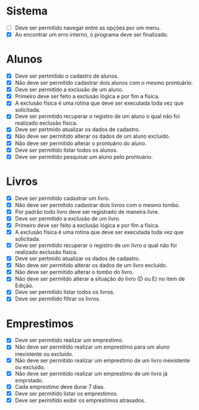 # Sistema
   - [ ] Deve ser permitido navegar entre as opções por um menu.
   - [X] Ao encontrar um erro interno, o programa deve ser finalizado.

# Alunos
   - [X] Deve ser pertmitido o cadastro de alunos.
   - [X] Não deve ser permitido cadastrar dois alunos com o mesmo prontuário.
   - [X] Deve ser permitido a exclusão de um aluno.
   - [X] Primeiro deve ser feito a exclusão lógica e por fim a física.
   - [X] A exclusão física é uma rotina que deve ser executada toda vez que solicitada.
   - [X] Deve ser permitido recuperar o registro de um aluno o qual não foi realizado exclusão fisica.
   - [X] Deve ser pertmido atualizar os dados de cadastro.
   - [X] Não deve ser permitido alterar os dados de um aluno excluído.
   - [X] Não deve ser permitido alterar o prontuário do aluno.
   - [X] Deve ser permitido listar todos os alunos.
   - [X] Deve ser permitido pesquisar um aluno pelo prontuário.
   
# Livros
   - [X] Deve ser permitido cadastrar um livro.
   - [X] Não deve ser permitido cadastrar dois livros com o mesmo tombo.
   - [X] Por padrão todo livro deve ser registrado de maneira livre.
   - [X] Deve ser permitido a exclusão de um livro.
   - [X] Primeiro deve ser feito a exclusão lógica e por fim a física.
   - [X] A exclusão física é uma rotina que deve ser executada toda vez que solicitada.
   - [X] Deve ser permitido recuperar o registro de um livro o qual não foi realizado exclusão fisica.
   - [X] Deve ser pertmido atualizar os dados de cadastro.
   - [X] Não deve ser permitido alterar os dados de um livro excluído.
   - [X] Não deve ser permitido alterar o tombo do livro.
   - [X] Não deve ser permitdo alterar a situação do livro (D ou E) no item de Edição.
   - [X] Deve ser permitido listar todos os livros.
   - [X] Deve ser permitido filtrar os livros.

# Emprestimos
   - [X] Deve ser permitido realizar um emprestimo.
   - [X] Não deve ser permitido realizar um emprestimo para um aluno inexistente ou excluído.
   - [X] Não deve ser permitido realizar um emprestimo de um livro inexistente ou excluido.
   - [X] Não deve ser permitido realizar um emprestimo de um livro já emprstado.
   - [X] Cada emprestimo deve durar 7 dias.
   - [X] Deve ser permitido listar os emprestimos.
   - [X] Deve ser permitido exibir os emprestimos atrasados. 
